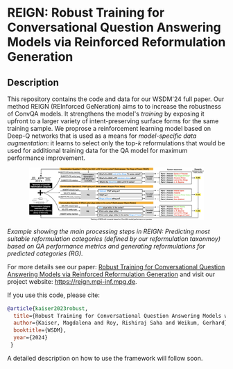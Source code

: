 REIGN: Robust Training for Conversational Question Answering Models via Reinforced Reformulation Generation
============

Description
------------

This repository contains the code and data for our WSDM'24 full paper. Our method REIGN (REInforced GeNeration) aims to
to increase the robustness of ConvQA models. It strengthens the model's *training* by exposing it upfront to a larger variety of intent-preserving surface forms for the same training sample.
We proprose a reinforcement learning model based on Deep-Q networks that is used as a means for *model-specific data augmentation*: it learns to select only the top-*k* reformulations that would be used for additional training data for the QA model for maximum performance improvement.

<center><img src="example.png" alt="Overview of the REIGN framework" width=80%></center>

*Example showing the main processing steps in REIGN: Predicting most suitable reformulation categories (defined by our reformulation taxonmoy) based on QA performance metrics and generating reformulations for predicted categories (RG).*

For more details see our paper: [Robust Training for Conversational Question Answering Models via Reinforced Reformulation Generation](https://arxiv.org/pdf/2310.13505.pdf) and visit our project website: https://reign.mpi-inf.mpg.de.

If you use this code, please cite:
```bibtex
@article{kaiser2023robust,
  title={Robust Training for Conversational Question Answering Models with Reinforced Reformulation Generation},
  author={Kaiser, Magdalena and Roy, Rishiraj Saha and Weikum, Gerhard},
  booktitle={WSDM},
  year={2024}
 }
```

A detailed description on how to use the framework will follow soon. 
<!-- 
Setup 
------

All code was tested on Linux with Python 3.8. 



To install the required libraries, it is recommended to create a virtual environment:
```
   python3 -m venv REIGN_ENV 
   source REIGN_ENV/bin/activate
   pip install --upgrade pip
   pip install -r requirements.txt
```

Data
------
To initialize the repo (download data, benchmark, models and our main results), run:
   bash initialize.sh

In our work, we conduct experiments on two ConvQA datasets, namely [ConvQuestions](https://convex.mpi-inf.mpg.de/) and [ConvMix](https://convinse.mpi-inf.mpg.de/) and showcase the effectiveness of the REIGN framework for two ConvQA models, namely [CONQUER](https://conquer.mpi-inf.mpg.de/) and [EXPLAIGNN](https://explaignn.mpi-inf.mpg.de/).

Reformulation Generation (RG)
------

Our RG model is based on BART and is trained with distant supervision data; for training the model as well as producing reformulations for each of our 15 reformulation categories for each question in the respective dataset, run:

```
bash rg/BART/configs/BENCHMARK_refs.sh
```
where BENCHMARK is ``convmix`` or ``convquestions_seed``

Reformulation Category Selection (RCS)
------

The RCS model learns to select which reformulations to add for a respective QA model and for each question in the BENCHMARK; first, it collects rewards for how well the initial QA model can answer the respective reformulations, then these rewards are used in the RL training of the RCS model, and finally, the trained RCS model is used to decide which categories to use to augment the QA training data; these steps are performed by running the respective scripts:

```
bash rcs/configs/rc_QAMODEL_BENCHMARK.sh
```

where QAMODEL is either ``conquer`` or ``explaignn`` and BENCHMARK is ``convmix`` or ``convquestions_seed``



Question Answering with augmented training data
------

In this repo, we provide some modified versions (for making evaluating/training with reformulations easier) of the original CONQUER and EXPLAIGNN code. Additionally, when using EXPLAIGNN please follow the steps provided [here](https://github.com/PhilippChr/EXPLAIGNN) to load data for EXPLAIGNN as well as to create a separate virtual environment for it.



**CONQUER**

For training and evaluating CONQUER with reformulations, run:

```
bash qa/CONQUER/configs/BENCHMARK/reign_conquer.sh
```

For comparison with CONQUER without reformulations, run:

```
bash qa/CONQUER/configs/BENCHMARK/conquer.sh
```

where BENCHMARK is either ``convmix`` or ``convquestions/seed``



**EXPLAIGNN**

For training EXPLAIGNN with reformulations, go into qa/EXPLAIGNN and run (using the EXPLAIGNN virtual env):

```
bash scripts/pipeline.sh --train configs/reign_explaignn.yml "kb"
```

For comparison with EXPLAIGNN without reformulations, run:

```
bash scripts/pipeline.sh --train configs/explaignn.yml "kb"
```

For evaluating on the GPT reformulations run: 

```
bash scripts/pipeline.sh --run_gpt_eval_all configs/reign_explaignn_gpt_eval.yml "kb"
```









 -->
